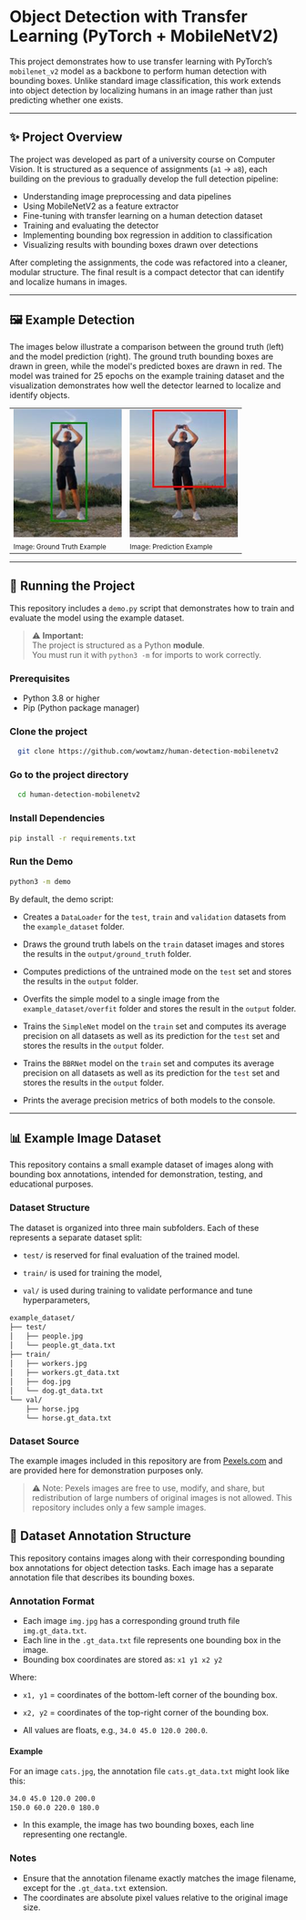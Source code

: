 # Object Detection with Transfer Learning (PyTorch + MobileNetV2)

This project demonstrates how to use transfer learning with PyTorch’s `mobilenet_v2` model as a backbone to perform human detection with bounding boxes. 
Unlike standard image classification, this work extends into object detection by localizing humans in an image rather than just predicting whether one exists.

---

## ✨ Project Overview
The project was developed as part of a university course on Computer Vision. It is structured as a sequence of assignments (`a1` → `a8`), each building on the previous to gradually develop the full detection pipeline:

- Understanding image preprocessing and data pipelines 
- Using MobileNetV2 as a feature extractor 
- Fine-tuning with transfer learning on a human detection dataset
- Training and evaluating the detector 
- Implementing bounding box regression in addition to classification 
- Visualizing results with bounding boxes drawn over detections

After completing the assignments, the code was refactored into a cleaner, modular structure.
The final result is a compact detector that can identify and localize humans in images.

---

## 🖼️ Example Detection

The images below illustrate a comparison between the ground truth (left) and the model prediction (right).
The ground truth bounding boxes are drawn in green, while the model's predicted boxes are drawn in red.
The model was trained for 25 epochs on the example training dataset and the visualization demonstrates how well the detector learned to localize and identify objects.

| | |
|------------------|--------------------|
| <img src="docs/gt_tamas.jpg" width="190"/><br><sub>Image: Ground Truth Example</sub> | <img src="docs/pred_tamas.jpg" width="190"/><br><sub>Image: Prediction Example</sub> |

---

## 🚀 Running the Project

This repository includes a `demo.py` script that demonstrates how to train and evaluate the model 
using the example dataset.

> ⚠️ **Important:**  
> The project is structured as a Python **module**.  
> You must run it with `python3 -m` for imports to work correctly.

### Prerequisites
- Python 3.8 or higher
- Pip (Python package manager)

### Clone the project

```bash
  git clone https://github.com/wowtamz/human-detection-mobilenetv2
```

### Go to the project directory

```bash
  cd human-detection-mobilenetv2
```

### Install Dependencies

```bash
pip install -r requirements.txt
```

### Run the Demo

```bash
python3 -m demo
```

By default, the demo script:

- Creates a `DataLoader` for the `test`, `train` and `validation` datasets from the `example_dataset` folder.

- Draws the ground truth labels on the `train` dataset images and stores the results in the `output/ground_truth` folder.

- Computes predictions of the untrained mode on the `test` set and stores the results in the `output` folder.

- Overfits the simple model to a single image from the `example_dataset/overfit` folder and stores the result in the `output` folder.

- Trains the `SimpleNet` model on the `train` set and computes its average precision on all datasets as well as its prediction for the `test` set and stores the results in the `output` folder.

- Trains the `BBRNet` model on the `train` set and computes its average precision on all datasets as well as its prediction for the `test` set and stores the results in the `output` folder.

- Prints the average precision metrics of both models to the console.

---

## 📊 Example Image Dataset

This repository contains a small example dataset of images along with bounding box annotations, intended for demonstration, testing, and educational purposes.

### Dataset Structure

The dataset is organized into three  main subfolders.
Each of these represents a separate dataset split:

- `test/` is reserved for final evaluation of the trained model.

- `train/` is used for training the model, 

- `val/` is used during training to validate performance and tune hyperparameters, 


```
example_dataset/
├── test/
│   ├── people.jpg
│   └── people.gt_data.txt
├── train/
│   ├── workers.jpg
│   ├── workers.gt_data.txt
│   ├── dog.jpg
│   └── dog.gt_data.txt
└── val/
    ├── horse.jpg
    └── horse.gt_data.txt
```

### Dataset Source

The example images included in this repository are from [Pexels.com](https://www.pexels.com/) and are provided here for demonstration purposes only. 

> ⚠️ Note: Pexels images are free to use, modify, and share, but redistribution of large numbers of original images is not allowed. This repository includes only a few sample images.

## 🔖 Dataset Annotation Structure

This repository contains images along with their corresponding bounding box annotations for object detection tasks. Each image has a separate annotation file that describes its bounding boxes.

### Annotation Format

- Each image `img.jpg` has a corresponding ground truth file `img.gt_data.txt`.
- Each line in the `.gt_data.txt` file represents one bounding box in the image.
- Bounding box coordinates are stored as: `x1 y1 x2 y2`

Where:

- `x1, y1` = coordinates of the bottom-left corner of the bounding box.

- `x2, y2` = coordinates of the top-right corner of the bounding box.

- All values are floats, e.g., `34.0 45.0 120.0 200.0`.

#### Example

For an image `cats.jpg`, the annotation file `cats.gt_data.txt` might look like this:

```
34.0 45.0 120.0 200.0
150.0 60.0 220.0 180.0
```
- In this example, the image has two bounding boxes, each line representing one rectangle.

### Notes

- Ensure that the annotation filename exactly matches the image filename, except for the `.gt_data.txt` extension.
- The coordinates are absolute pixel values relative to the original image size.

